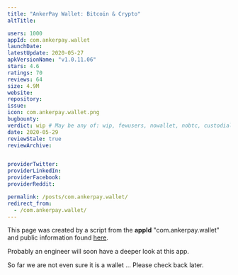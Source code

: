 ```yaml
---
title: "AnkerPay Wallet: Bitcoin & Crypto"
altTitle: 

users: 1000
appId: com.ankerpay.wallet
launchDate: 
latestUpdate: 2020-05-27
apkVersionName: "v1.0.11.06"
stars: 4.6
ratings: 70
reviews: 64
size: 4.9M
website: 
repository: 
issue: 
icon: com.ankerpay.wallet.png
bugbounty: 
verdict: wip # May be any of: wip, fewusers, nowallet, nobtc, custodial, nosource, nonverifiable, verifiable, bounty, defunct
date: 2020-05-29
reviewStale: true
reviewArchive:


providerTwitter: 
providerLinkedIn: 
providerFacebook: 
providerReddit: 

permalink: /posts/com.ankerpay.wallet/
redirect_from:
  - /com.ankerpay.wallet/
---
```



This page was created by a script from the **appId** "com.ankerpay.wallet" and public
information found
[here](https://play.google.com/store/apps/details?id=com.ankerpay.wallet).

Probably an engineer will soon have a deeper look at this app.

So far we are not even sure it is a wallet ... Please check back later.
